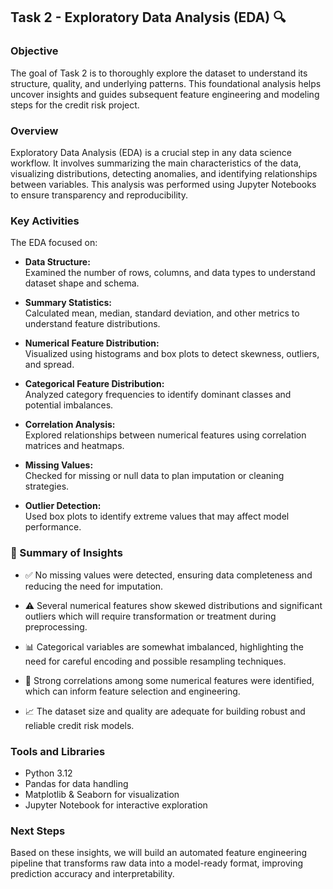 ## Task 2 - Exploratory Data Analysis (EDA) 🔍

### Objective
The goal of Task 2 is to thoroughly explore the dataset to understand its structure, quality, and underlying patterns. This foundational analysis helps uncover insights and guides subsequent feature engineering and modeling steps for the credit risk project.

### Overview
Exploratory Data Analysis (EDA) is a crucial step in any data science workflow. It involves summarizing the main characteristics of the data, visualizing distributions, detecting anomalies, and identifying relationships between variables. This analysis was performed using Jupyter Notebooks to ensure transparency and reproducibility.

### Key Activities
The EDA focused on:

- **Data Structure:**  
  Examined the number of rows, columns, and data types to understand dataset shape and schema.

- **Summary Statistics:**  
  Calculated mean, median, standard deviation, and other metrics to understand feature distributions.

- **Numerical Feature Distribution:**  
  Visualized using histograms and box plots to detect skewness, outliers, and spread.

- **Categorical Feature Distribution:**  
  Analyzed category frequencies to identify dominant classes and potential imbalances.

- **Correlation Analysis:**  
  Explored relationships between numerical features using correlation matrices and heatmaps.

- **Missing Values:**  
  Checked for missing or null data to plan imputation or cleaning strategies.

- **Outlier Detection:**  
  Used box plots to identify extreme values that may affect model performance.

### 🔑 Summary of Insights
- ✅ No missing values were detected, ensuring data completeness and reducing the need for imputation.

- ⚠️ Several numerical features show skewed distributions and significant outliers which will require transformation or treatment during preprocessing.

- 📊 Categorical variables are somewhat imbalanced, highlighting the need for careful encoding and possible resampling techniques.

- 🤝 Strong correlations among some numerical features were identified, which can inform feature selection and engineering.

- 📈 The dataset size and quality are adequate for building robust and reliable credit risk models.

### Tools and Libraries
- Python 3.12  
- Pandas for data handling  
- Matplotlib & Seaborn for visualization  
- Jupyter Notebook for interactive exploration  

### Next Steps
Based on these insights, we will build an automated feature engineering pipeline that transforms raw data into a model-ready format, improving prediction accuracy and interpretability.
